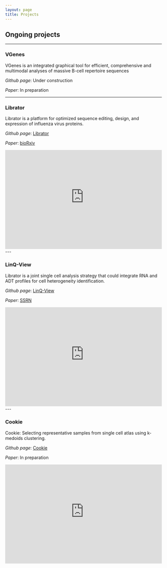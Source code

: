 ```yaml
---
layout: page
title: Projects
---
```


## Ongoing projects

---

<style type="text/css">
.web-container {
    position: relative;
    padding-bottom: 56.25%;
    padding-top: 35px;
    height: 0;
    overflow: hidden;
}

.web-container iframe {
    position: absolute;
    top:0;
    left: 0;
    width: 100%;
    height: 100%;
}

</style>

### VGenes

VGenes is an integrated graphical tool for efficient, comprehensive and multimodal analyses of massive B-cell repertoire sequences 

*Github page*: Under construction

*Paper*:  In preparation

---

### Librator

Librator is a platform for optimized sequence editing, design, and expression of influenza virus proteins. 

*Github page*: [Librator](https://wilsonimmunologylab.github.io/Librator/)

*Paper*:  [bioRxiv](https://www.biorxiv.org/content/10.1101/2021.04.29.441999v1)


<div class="web-container">
    <iframe src="https://wilsonimmunologylab.github.io/Librator/" height="500px" width="560" allowfullscreen="" frameborder="0">
    </iframe>
</div>
---

### LinQ-View

Librator is a joint single cell analysis strategy that could integrate RNA and ADT profiles for cell heterogeneity identification.

*Github page*: [LinQ-View](https://github.com/WilsonImmunologyLab/LinQView)

*Paper*:  [SSRN](https://papers.ssrn.com/sol3/papers.cfm?abstract_id=3797273)

<div class="web-container">
    <iframe src="https://wilsonimmunologylab.github.io/LinQView/" height="500px" width="560" allowfullscreen="" frameborder="0">
    </iframe>
</div>
---

### Cookie

Cookie: Selecting representative samples from single cell atlas using k-medoids clustering.

*Github page*: [Cookie](https://wilsonimmunologylab.github.io/Cookie/)

*Paper*:  In preparation 

 <div class="web-container">
    <iframe src="https://wilsonimmunologylab.github.io/Cookie/" height="500px" width="560" allowfullscreen="" frameborder="0">
    </iframe>
</div>